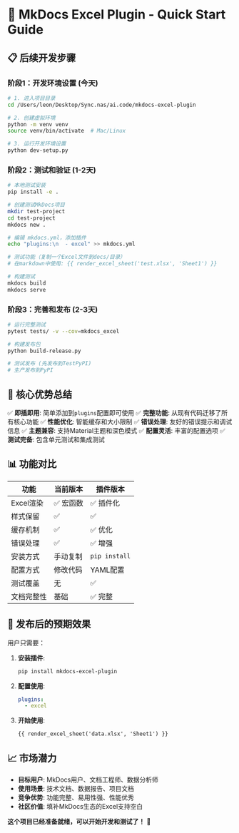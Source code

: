 # 🚀 MkDocs Excel Plugin - Quick Start Guide

## 📋 后续开发步骤

### 阶段1：开发环境设置 (今天)

```bash
# 1. 进入项目目录
cd /Users/leon/Desktop/Sync.nas/ai.code/mkdocs-excel-plugin

# 2. 创建虚拟环境
python -m venv venv
source venv/bin/activate  # Mac/Linux

# 3. 运行开发环境设置
python dev-setup.py
```

### 阶段2：测试和验证 (1-2天)

```bash
# 本地测试安装
pip install -e .

# 创建测试MkDocs项目
mkdir test-project
cd test-project
mkdocs new .

# 编辑 mkdocs.yml，添加插件
echo "plugins:\n  - excel" >> mkdocs.yml

# 测试功能（复制一个Excel文件到docs/目录）
# 在markdown中使用: {{ render_excel_sheet('test.xlsx', 'Sheet1') }}

# 构建测试
mkdocs build
mkdocs serve
```

### 阶段3：完善和发布 (2-3天)

```bash
# 运行完整测试
pytest tests/ -v --cov=mkdocs_excel

# 构建发布包
python build-release.py

# 测试发布 (先发布到TestPyPI)
# 生产发布到PyPI
```

## 🎯 核心优势总结

✅ **即插即用**: 简单添加到`plugins`配置即可使用
✅ **完整功能**: 从现有代码迁移了所有核心功能
✅ **性能优化**: 智能缓存和大小限制
✅ **错误处理**: 友好的错误提示和调试信息
✅ **主题兼容**: 支持Material主题和深色模式
✅ **配置灵活**: 丰富的配置选项
✅ **测试完备**: 包含单元测试和集成测试

## 📊 功能对比

| 功能 | 当前版本 | 插件版本 |
|------|----------|----------|
| Excel渲染 | ✅ 宏函数 | ✅ 插件化 |
| 样式保留 | ✅ | ✅ |
| 缓存机制 | ✅ | ✅ 优化 |
| 错误处理 | ✅ | ✅ 增强 |
| 安装方式 | 手动复制 | `pip install` |
| 配置方式 | 修改代码 | YAML配置 |
| 测试覆盖 | 无 | ✅ |
| 文档完整性 | 基础 | ✅ 完整 |

## 🎉 发布后的预期效果

用户只需要：

1. **安装插件**:
   ```bash
   pip install mkdocs-excel-plugin
   ```

2. **配置使用**:
   ```yaml
   plugins:
     - excel
   ```

3. **开始使用**:
   ```markdown
   {{ render_excel_sheet('data.xlsx', 'Sheet1') }}
   ```

## 📈 市场潜力

- **目标用户**: MkDocs用户、文档工程师、数据分析师
- **使用场景**: 技术文档、数据报告、项目文档
- **竞争优势**: 功能完整、易用性强、性能优秀
- **社区价值**: 填补MkDocs生态的Excel支持空白

**这个项目已经准备就绪，可以开始开发和测试了！** 🚀